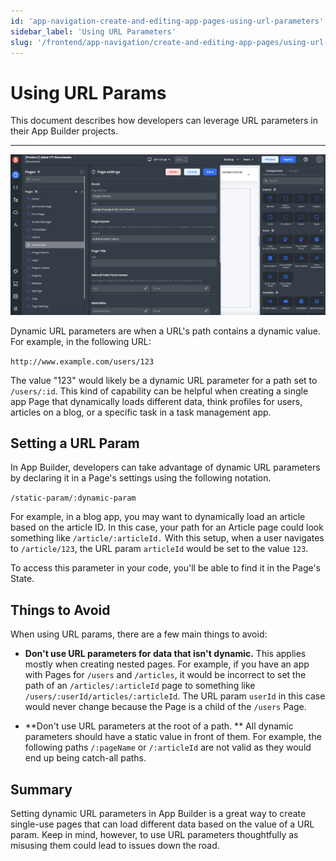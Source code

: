 ```yaml
---
id: 'app-navigation-create-and-editing-app-pages-using-url-parameters'
sidebar_label: 'Using URL Parameters'
slug: '/frontend/app-navigation/create-and-editing-app-pages/using-url-parameters'
---
```


# Using URL Params

This document describes how developers can leverage URL parameters in their App Builder projects.

___

![Using URL Params](./_images/ab-app-navigation-creating-and-editing-app-pages-url-settings-1.png)

Dynamic URL parameters are when a URL's path contains a dynamic value.  For example, in the following URL:

`http://www.example.com/users/123`

The value "123" would likely be a dynamic URL parameter for a path set to `/users/:id`. This kind of capability can be helpful when creating a single app Page that dynamically loads different data, think profiles for users, articles on a blog, or a specific task in a task management app. 

## Setting a URL Param

In App Builder, developers can take advantage of dynamic URL parameters by declaring it in a Page's settings using the following notation.


`/static-param/:dynamic-param`


For example, in a blog app, you may want to dynamically load an article based on the article ID.  In this case, your path for an Article page could look something like `/article/:articleId.`  With this setup, when a user navigates to `/article/123`, the URL param `articleId` would be set to the value `123`.

To access this parameter in your code, you'll be able to find it in the Page's State.

## Things to Avoid

When using URL params, there are a few main things to avoid:

* **Don't use URL parameters for data that isn't dynamic.** This applies mostly when creating nested pages. For example, if you have an app with Pages for `/users` and `/articles`, it would be incorrect to set the path of an `/articles/:articleId` page to something like `/users/:userId/articles/:articleId`. The URL param `userId` in this case would never change because the Page is a child of the `/users` Page.

* **Don't use URL parameters at the root of a path. ** All dynamic parameters should have a static value in front of them. For example, the following paths `/:pageName` or `/:articleId` are not valid as they would end up being catch-all paths.

## Summary

Setting dynamic URL parameters in App Builder is a great way to create single-use pages that can load different data based on the value of a URL param.  Keep in mind, however, to use URL parameters thoughtfully as misusing them could lead to issues down the road.
